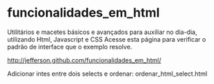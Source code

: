 funcionalidades_em_html
=======================

Utilitários e macetes básicos e avançados para auxiliar no dia-dia, utilizando Html, Javascript e CSS
Acesse esta página para verificar o padrão de interface que o exemplo resolve.

http://jefferson.github.com/funcionalidades_em_html/


Adicionar intes entre dois selects e ordenar:
ordenar_html_select.html

